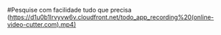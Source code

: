 #Pesquise com facilidade tudo que precisa
(https://d1u0b1lrvyvw6v.cloudfront.net/todo_app_recording%20(online-video-cutter.com).mp4)
